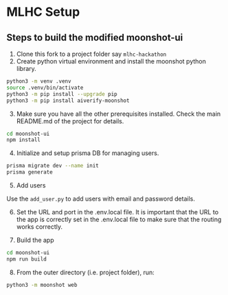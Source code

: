 # MLHC Setup


## Steps to build the modified moonshot-ui

1. Clone this fork to a project folder say ``mlhc-hackathon``
2. Create python virtual environment and install the moonshot python library.

```bash
python3 -m venv .venv
source .venv/bin/activate
python3 -m pip install --upgrade pip
python3 -m pip install aiverify-moonshot
```
3. Make sure you have all the other prerequisites installed. Check the main README.md of the project for details.

```bash
cd moonshot-ui
npm install
```

4. Initialize and setup prisma DB for managing users.

```bash
prisma migrate dev --name init
prisma generate
```

5. Add users

Use the ``add_user.py`` to add users with email and password details.

6. Set the URL and port in the .env.local file. It is important that the URL to the app is correctly set in the .env.local
file to make sure that the routing works correctly.

7. Build the app

```bash
cd moonshot-ui
npm run build
```

8. From the outer directory (i.e. project folder), run:

```bash
python3 -m moonshot web
```